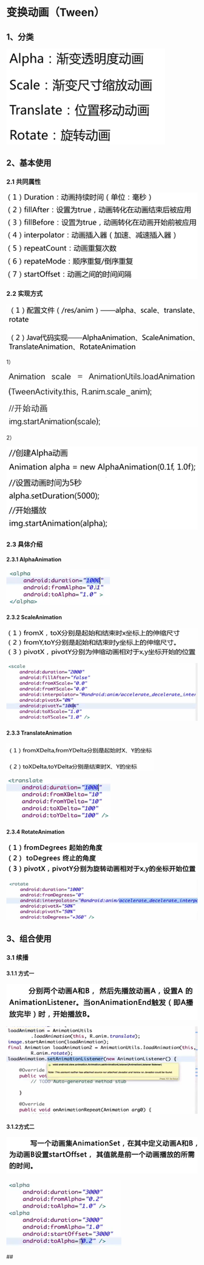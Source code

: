# 变换动画（Tween）

## 1、分类

![](../.gitbook/assets/image%20%2823%29.png)

## 2、基本使用

### 2.1 共同属性

![](../.gitbook/assets/image%20%2824%29.png)

### 2.2 实现方式

![](../.gitbook/assets/image%20%2836%29.png)

1）

![](../.gitbook/assets/image%20%2839%29.png)

2）

![](../.gitbook/assets/image%20%2837%29.png)

### 2.3 具体介绍

#### 2.3.1 AlphaAnimation

![](../.gitbook/assets/image%20%2829%29.png)

#### 2.3.2 ScaleAnimation

![](../.gitbook/assets/image%20%2862%29.png)

![](../.gitbook/assets/image%20%2811%29.png)

#### 2.3.3 TranslateAnimation

![](../.gitbook/assets/image%20%2842%29.png)

![](../.gitbook/assets/image%20%2860%29.png)

#### 2.3.4 RotateAnimation 

![](../.gitbook/assets/image%20%2863%29.png)

![](../.gitbook/assets/image%20%282%29.png)

## 3、组合使用

### 3.1 续播

#### 3.1.1 方式一

![](../.gitbook/assets/image%20%2810%29.png)

![](../.gitbook/assets/image.png)

#### 3.1.2方式二

![](../.gitbook/assets/image%20%2826%29.png)

![](../.gitbook/assets/image%20%283%29.png)

\#\#



